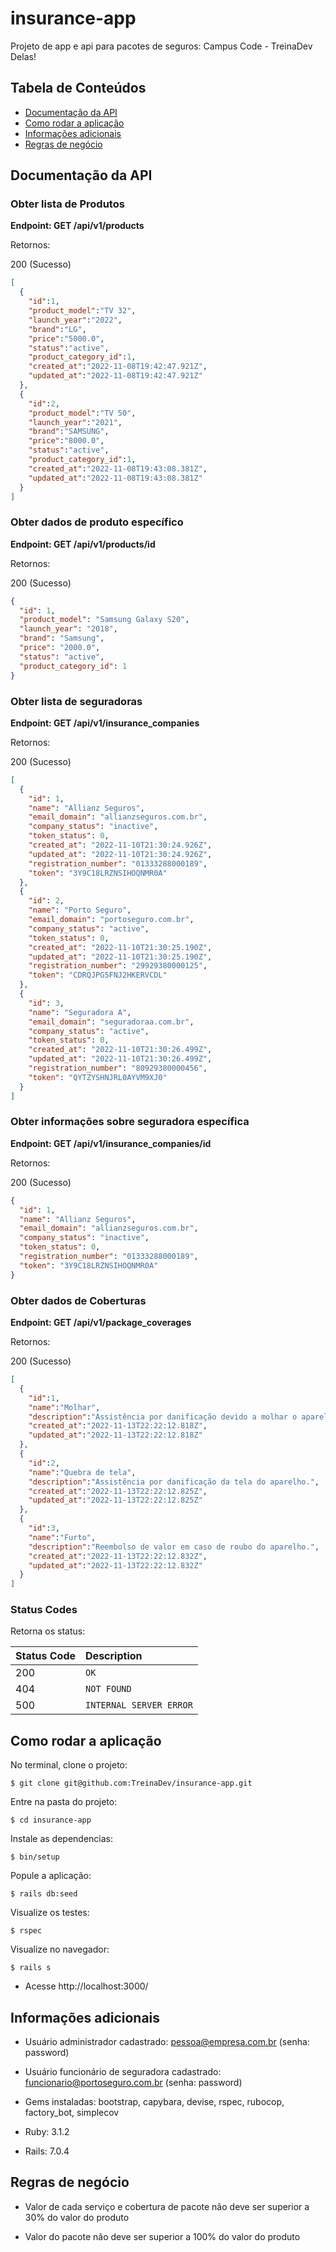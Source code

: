 # insurance-app
Projeto de app e api para pacotes de seguros: Campus Code - TreinaDev Delas!

## Tabela de Conteúdos
  * [Documentação da API](#documentação-da-api)
  * [Como rodar a aplicação](#como-rodar-a-aplicação)
  * [Informações adicionais](#informações-adicionais)
  * [Regras de negócio](#regras-de-negócio)

## Documentação da API

### Obter lista de Produtos

**Endpoint: GET /api/v1/products**

<p align = "justify">Retornos:</p>

<p align = "justify">200 (Sucesso)</p>

```json
[
  {
    "id":1,
    "product_model":"TV 32",
    "launch_year":"2022",
    "brand":"LG",
    "price":"5000.0",
    "status":"active",
    "product_category_id":1,
    "created_at":"2022-11-08T19:42:47.921Z",
    "updated_at":"2022-11-08T19:42:47.921Z"
  },
  {
    "id":2,
    "product_model":"TV 50",
    "launch_year":"2021",
    "brand":"SAMSUNG",
    "price":"8000.0",
    "status":"active",
    "product_category_id":1,
    "created_at":"2022-11-08T19:43:08.381Z",
    "updated_at":"2022-11-08T19:43:08.381Z"
  }
]
```
### Obter dados de produto específico

**Endpoint: GET /api/v1/products/id**

<p align = "justify">Retornos:</p>

<p align = "justify">200 (Sucesso)</p>

```json
{
  "id": 1,
  "product_model": "Samsung Galaxy S20",
  "launch_year": "2018",
  "brand": "Samsung",
  "price": "2000.0",
  "status": "active",
  "product_category_id": 1
}
```

### Obter lista de seguradoras

**Endpoint: GET /api/v1/insurance_companies**

<p align = "justify">Retornos:</p>

<p align = "justify">200 (Sucesso)</p>

```json
[
  {
    "id": 1,
    "name": "Allianz Seguros",
    "email_domain": "allianzseguros.com.br",
    "company_status": "inactive",
    "token_status": 0,
    "created_at": "2022-11-10T21:30:24.926Z",
    "updated_at": "2022-11-10T21:30:24.926Z",
    "registration_number": "01333288000189",
    "token": "3Y9C18LRZNSIHOQNMR0A"
  },
  {
    "id": 2,
    "name": "Porto Seguro",
    "email_domain": "portoseguro.com.br",
    "company_status": "active",
    "token_status": 0,
    "created_at": "2022-11-10T21:30:25.190Z",
    "updated_at": "2022-11-10T21:30:25.190Z",
    "registration_number": "29929380000125",
    "token": "CDRQJPG5FNJ2HKERVCDL"
  },
  {
    "id": 3,
    "name": "Seguradora A",
    "email_domain": "seguradoraa.com.br",
    "company_status": "active",
    "token_status": 0,
    "created_at": "2022-11-10T21:30:26.499Z",
    "updated_at": "2022-11-10T21:30:26.499Z",
    "registration_number": "80929380000456",
    "token": "QYTZYSHNJRL0AYVM9XJ0"
  }
]
```
### Obter informações sobre seguradora específica

**Endpoint: GET /api/v1/insurance_companies/id**

<p align = "justify">Retornos:</p>

<p align = "justify">200 (Sucesso)</p>

```json
{
  "id": 1,
  "name": "Allianz Seguros",
  "email_domain": "allianzseguros.com.br",
  "company_status": "inactive",
  "token_status": 0,
  "registration_number": "01333288000189",
  "token": "3Y9C18LRZNSIHOQNMR0A"
}
```

### Obter dados de Coberturas

**Endpoint: GET /api/v1/package_coverages**

<p align = "justify">Retornos:</p>

<p align = "justify">200 (Sucesso)</p>

```json
[
  {
    "id":1,
    "name":"Molhar",
    "description":"Assistência por danificação devido a molhar o aparelho.",
    "created_at":"2022-11-13T22:22:12.818Z",
    "updated_at":"2022-11-13T22:22:12.818Z"
  },
  {
    "id":2,
    "name":"Quebra de tela",
    "description":"Assistência por danificação da tela do aparelho.",
    "created_at":"2022-11-13T22:22:12.825Z",
    "updated_at":"2022-11-13T22:22:12.825Z"
  },
  {
    "id":3,
    "name":"Furto",
    "description":"Reembolso de valor em caso de roubo do aparelho.",
    "created_at":"2022-11-13T22:22:12.832Z",
    "updated_at":"2022-11-13T22:22:12.832Z"
  }
]
```

### Status Codes

Retorna os status:

| Status Code | Description |
| :--- | :--- |
| 200 | `OK` |
| 404 | `NOT FOUND` |
| 500 | `INTERNAL SERVER ERROR` |


 

## Como rodar a aplicação

<p align = "justify"> No terminal, clone o projeto: </p>

```
$ git clone git@github.com:TreinaDev/insurance-app.git
```

<p align = "justify"> Entre na pasta do projeto: </p>

```
$ cd insurance-app
```

<p align = "justify"> Instale as dependencias: </p>

```
$ bin/setup
```

<p align = "justify"> Popule a aplicação: </p>

```
$ rails db:seed
```

<p align = "justify"> Visualize os testes: </p>

```
$ rspec
```

<p align = "justify"> Visualize no navegador: </p>

```
$ rails s
```

* Acesse http://localhost:3000/


## Informações adicionais

* Usuário administrador cadastrado: pessoa@empresa.com.br (senha: password)

* Usuário funcionário de seguradora cadastrado: funcionario@portoseguro.com.br (senha: password)

* Gems instaladas: bootstrap, capybara, devise, rspec, rubocop, factory_bot, simplecov

* Ruby: 3.1.2

* Rails: 7.0.4


## Regras de negócio

* Valor de cada serviço e cobertura de pacote não deve ser superior a 30% do valor do produto

* Valor do pacote não deve ser superior a 100% do valor do produto
